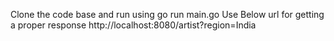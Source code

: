 Clone the code base and run using go run main.go
Use Below url for getting a proper response 
http://localhost:8080/artist?region=India
